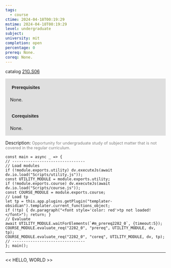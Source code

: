 ```yaml
---
tags:
  - course
ctime: 2024-04-18T00:19:29
mstime: 2024-04-18T00:19:29
level: undergraduate
subject: 
university: mit
completion: open
percentage: 0
prereq: None.
coreq: None.
---
```


catalog [21G.S06](http://student.mit.edu/catalog/m21Gs.html#21G.S06)

<span style="display: block; padding: 15px; background-color: rgb(100, 100, 100, 0.2);"><font id="m_prereq2282_0" style="display: block; font-family: Arial, sans-serif; font-weight: bold; padding: 5px">Prerequisites</font><br><span id="prereq2282_0">None.</span></span>
<span style="display: block; padding: 15px; background-color: rgb(100, 100, 100, 0.2);"><font id="m_coreq2282_0" style="display: block; font-family: Arial, sans-serif; font-weight: bold; padding: 5px">Corequisites</font><br><span id="coreq2282_0">None.</span></span>

<font style="">Description:</font>
<font style="color: grey; font-size: 0.8rem;">Opportunity for undergraduate study of subject matter that is not covered in the regular curriculum.</font>

```dataviewjs
const main = async _ => {
// --------------------------------
// Load modules
if (!module.exports.utility) dv.executeJs(await dv.io.load("Scripts/utility.js"));
const UTILITY_MODULE = module.exports.utility;
if (!module.exports.course) dv.executeJs(await dv.io.load("Scripts/course.js"));
const COURSE_MODULE = module.exports.course;
// Load tp
let tp = this.app.plugins.getPlugin("templater-obsidian").templater.current_functions_object;
if (!tp) { dv.paragraph("<font style='color: red'>tp not loaded!</font>"); return; }
// Evaluate
await UTILITY_MODULE.waitForElements(`#m_prereq2282_0`, {timeout:5});
COURSE_MODULE.evaluate_req("2282_0", "prereq", UTILITY_MODULE, dv, tp);
COURSE_MODULE.evaluate_req("2282_0", "coreq", UTILITY_MODULE, dv, tp);
// --------------------------------
}; main();
```

---

<< HELLO, WORLD >>
